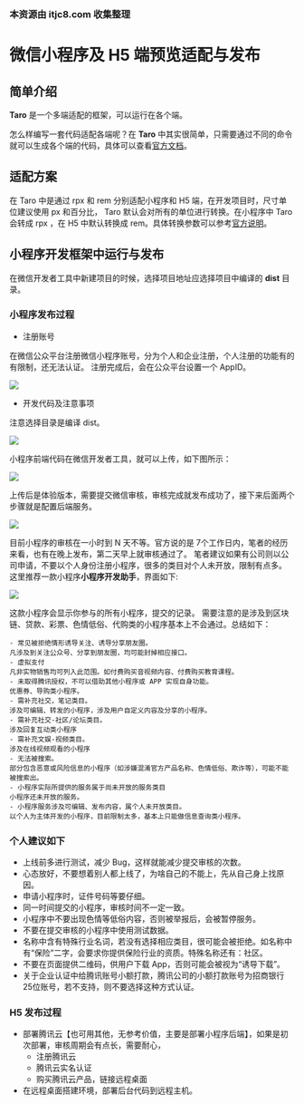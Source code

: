 ### 本资源由 itjc8.com 收集整理
# 微信小程序及 H5 端预览适配与发布

## 简单介绍

**Taro** 是一个多端适配的框架，可以运行在各个端。

怎么样编写一套代码适配各端呢？在 **Taro** 中其实很简单，只需要通过不同的命令就可以生成各个端的代码，具体可以查看[官方文档](https://nervjs.github.io/taro/docs/GETTING-STARTED.html)。

## 适配方案

在 Taro 中是通过 rpx 和 rem 分别适配小程序和 H5 端，在开发项目时，尺寸单位建议使用 px 和百分比， Taro 默认会对所有的单位进行转换。在小程序中 Taro 会转成 rpx ，在 H5 中默认转换成 rem。具体转换参数可以参考[官方说明](https://nervjs.github.io/taro/docs/size.html)。

## 小程序开发框架中运行与发布

在微信开发者工具中新建项目的时候，选择项目地址应选择项目中编译的 **dist** 目录。

### 小程序发布过程

* 注册账号

在微信公众平台注册微信小程序账号，分为个人和企业注册，个人注册的功能有的有限制，还无法认证。
注册完成后，会在公众平台设置一个 AppID。

![](https://user-gold-cdn.xitu.io/2018/10/8/16651730e321b3b0?w=2200&h=1334&f=jpeg&s=135307)

* 开发代码及注意事项

注意选择目录是编译 dist。

![](https://user-gold-cdn.xitu.io/2018/10/8/16651730e31497ee?w=806&h=942&f=jpeg&s=61103)

小程序前端代码在微信开发者工具，就可以上传，如下图所示：

![](https://user-gold-cdn.xitu.io/2018/10/8/16651730e338a8f1?w=2522&h=192&f=jpeg&s=71864)

上传后是体验版本，需要提交微信审核，审核完成就发布成功了，接下来后面两个步骤就是配置后端服务。

![](https://user-gold-cdn.xitu.io/2018/10/8/16651730e33255a1?w=2146&h=1610&f=jpeg&s=123018)

目前小程序的审核在一小时到 N
天不等。官方说的是 7个工作日内，笔者的经历来看，也有在晚上发布，第二天早上就审核通过了。
笔者建议如果有公司则以公司申请，不要以个人身份注册小程序，很多的类目对个人未开放，限制有点多。
这里推荐一款小程序**小程序开发助手**，界面如下:

![](https://user-gold-cdn.xitu.io/2018/11/13/16708e0dd882a98e?w=740&h=1280&f=jpeg&s=81913)

这款小程序会显示你参与的所有小程序，提交的记录。
需要注意的是涉及到区块链、贷款、彩票、色情低俗、代购类的小程序基本上不会通过。总结如下：

    - 常见被拒绝情形诱导关注、诱导分享朋友圈。
    凡涉及到关注公众号、分享到朋友圈，均可能封掉相应接口。
    - 虚拟支付
    凡非实物销售均可列入此范围。如付费购买音视频内容、付费购买教育课程。
    - 未取得腾讯授权，不可以借助其他小程序或 APP 实现自身功能。
    优惠券、导购类小程序。
    - 需补充社交，笔记类目。
    涉及可编辑、转发的小程序，涉及用户自定义内容及分享的小程序。
    - 需补充社交-社区/论坛类目。
    涉及回复互动类小程序
    - 需补充文娱-视频类目。
    涉及在线视频观看的小程序
    - 无法被搜索。
    部分包含恶意或风险信息的小程序（如涉嫌混淆官方产品名称、色情低俗、欺诈等），可能不能被搜索出。
    - 小程序实际所提供的服务属于尚未开放的服务类目
    小程序还未开放的服务。
    - 小程序服务涉及可编辑、发布内容，属个人未开放类目。
    以个人为主体开发的小程序，目前限制太多，基本上只能做信息查询类小程序。

### 个人建议如下

- 上线前多进行测试，减少 Bug，这样就能减少提交审核的次数。
- 心态放好，不要想着别人都上线了，为啥自己的不能上，先从自己身上找原因。
- 申请小程序时，证件号码等要仔细。
- 同一时间提交的小程序，审核时间不一定一致。
- 小程序中不要出现色情等低俗内容，否则被举报后，会被暂停服务。
- 不要在提交审核的小程序中使用测试数据。
- 名称中含有特殊行业名词，若没有选择相应类目，很可能会被拒绝。如名称中有“保险”二字，会要求你提供保险行业的资质。特殊名称还有：社区。
- 不要在页面提供二维码，供用户下载 App，否则可能会被视为“诱导下载”。
- 关于企业认证中给腾讯账号小额打款，腾讯公司的小额打款账号为招商银行 25位账号，若不支持，则不要选择这种方式认证。

### H5 发布过程

* 部署腾讯云【也可用其他，无参考价值，主要是部署小程序后端】，如果是初次部署，审核周期会有点长，需要耐心，
    - 注册腾讯云
    - 腾讯云实名认证
    - 购买腾讯云产品，链接远程桌面
* 在远程桌面搭建环境，部署后台代码到远程主机。

